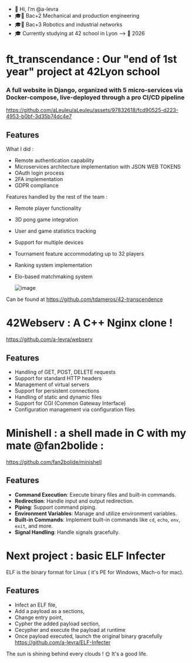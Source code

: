 - 👋 Hi, I’m @a-levra
- 🎓📜 Bac+2 Mechanical and production engineering
- 🎓📜 Bac+3 Robotics and industrial networks
- 🎓 Currently studying at 42 school in Lyon --> 📜 2026


# ft_transcendance : Our "end of 1st year" project at 42Lyon school
### A full website in Django, organized with 5 micro-services via Docker-compose, live-deployed through a pro CI/CD pipeline

https://github.com/aLeuleu/aLeuleu/assets/97832618/fcd90525-d223-4953-b0bf-3d35b74dc4e7

## Features

What I did : 
- Remote authentication capability
- Microservices architecture implementation with JSON WEB TOKENS
- OAuth login process
- 2FA implementation
- GDPR compliance

Features handled by the rest of the team : 
- Remote player functionality
- 3D pong game integration
- User and game statistics tracking
- Support for multiple devices
- Tournament feature accommodating up to 32 players
- Ranking system implementation
- Elo-based matchmaking system

  ![image](https://github.com/a-levra/a-levra/assets/97832618/f9e9ee5b-031c-4db5-a07d-3eac56d65b9c)


Can be found at
https://github.com/tdameros/42-transcendence

# 42Webserv : A C++ Nginx clone ! 
 https://github.com/a-levra/webserv

## Features

- Handling of GET, POST, DELETE requests
- Support for standard HTTP headers
- Management of virtual servers
- Support for persistent connections
- Handling of static and dynamic files
- Support for CGI (Common Gateway Interface)
- Configuration management via configuration files

# Minishell : a shell made in C with my mate @fan2bolide :
 https://github.com/fan2bolide/minishell

## Features

- **Command Execution**: Execute binary files and built-in commands.
- **Redirection**: Handle input and output redirection.
- **Piping**: Support command piping.
- **Environment Variables**: Manage and utilize environment variables.
- **Built-in Commands**: Implement built-in commands like `cd`, `echo`, `env`, `exit`, and more.
- **Signal Handling**: Handle signals gracefully.

# Next project : basic ELF Infecter

ELF is the binary format for Linux ( it's PE for Windows, Mach-o for mac).
## Features 
- Infect an ELF file, 
- Add a payload as a sections, 
- Change entry point, 
- Cypher the added payload section, 
- Cecypher and execute the payload at runtime
- Once payload executed, launch the original binary gracefully
https://github.com/a-levra/ELF-Infecter

The sun is shining behind every clouds ! 🌞 It's a good life.
